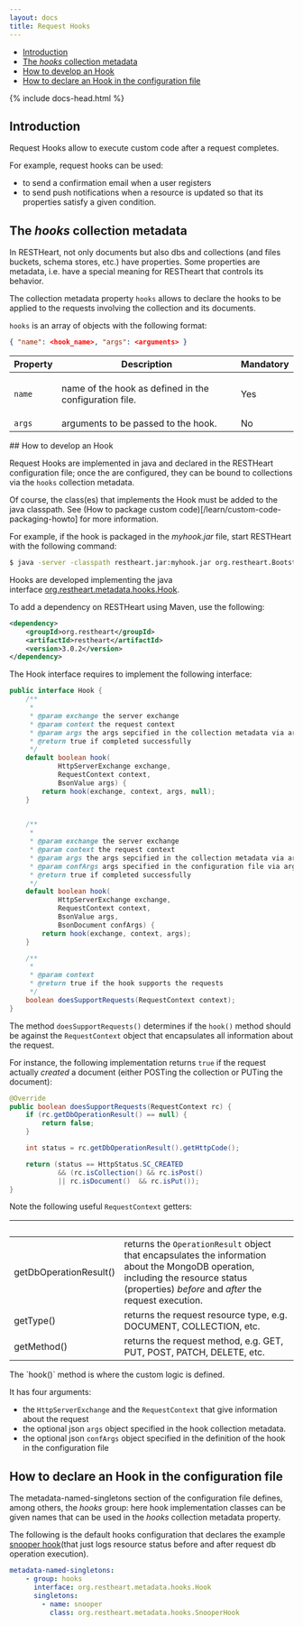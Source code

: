 ```yaml
---
layout: docs
title: Request Hooks
---
```


<div markdown="1" class="d-none d-xl-block col-xl-2 order-last bd-toc">

* [Introduction](#introduction)
* [The <em>hooks</em> collection metadata](#the-hooks-collection-metadata)
* [How to develop an Hook](#how-to-develop-an-hook)
* [How to declare an Hook in the configuration file](#how-to-declare-an-hook-in-the-configuration-file)

</div>
<div markdown="1" class="col-12 col-md-9 col-xl-8 py-md-3 bd-content">

{% include docs-head.html %} 


## Introduction

Request Hooks allow to execute custom code after a request completes.

For example, request hooks can be used:

-   to send a confirmation email when a user registers 
-   to send push notifications when a resource is updated so that its
    properties satisfy a given condition.

## The *hooks* collection metadata

In RESTHeart, not only documents but also dbs and collections 
(and files buckets, schema stores, etc.) have properties. 
Some properties are metadata, i.e. have a special meaning
for RESTheart that controls its behavior.

The collection metadata property `hooks` allows to declare the hooks to
be applied to the requests involving the collection and its documents.

`hooks` is an array of objects with the following format:

``` json
{ "name": <hook_name>, "args": <arguments> }
```
<div class="table-responsive">
<table class="ts">
<thead>
<tr class="header">
<th><div>
Property
</div></th>
<th><div>
Description
</div></th>
<th><div>
Mandatory
</div></th>
</tr>
</thead>
<tbody>
<tr class="odd">
<td><code>name</code></td>
<td><p>name of the hook as defined in the configuration file.</p></td>
<td>Yes</td>
</tr>
<tr class="even">
<td><code>args</code></td>
<td>arguments to be passed to the hook.</td>
<td>No</td>
</tr>
</tbody>
</table>
</div>
## How to develop an Hook

Request Hooks are implemented in java and declared in the RESTHeart
configuration file; once the are configured, they can be bound to 
collections via the `hooks` collection metadata.

Of course, the class(es) that implements the Hook must be added to the java
classpath. See (How to package custom code)[/learn/custom-code-packaging-howto] for more information.

For example, if the hook is packaged in the *myhook.jar* file, start
RESTHeart with the following command:

``` bash
$ java -server -classpath restheart.jar:myhook.jar org.restheart.Bootstrapper restheart.yml
```

Hooks are developed implementing the java
interface [org.restheart.metadata.hooks.Hook](https://github.com/SoftInstigate/restheart/tree/master/src/main/java/org/restheart/metadata/hooks/Hook.java).

To add a dependency on RESTHeart using Maven, use the following:

``` xml
<dependency>
    <groupId>org.restheart</groupId>
    <artifactId>restheart</artifactId>
    <version>3.0.2</version>
</dependency>
```

The Hook interface requires to implement the following interface:


``` java
public interface Hook {
    /**
     *
     * @param exchange the server exchange
     * @param context the request context
     * @param args the args sepcified in the collection metadata via args property
     * @return true if completed successfully
     */
    default boolean hook(
            HttpServerExchange exchange,
            RequestContext context,
            BsonValue args) {
        return hook(exchange, context, args, null);
    }
        

    /**
     *
     * @param exchange the server exchange
     * @param context the request context
     * @param args the args sepcified in the collection metadata via args property
     * @param confArgs args specified in the configuration file via args property
     * @return true if completed successfully
     */
    default boolean hook(
            HttpServerExchange exchange,
            RequestContext context,
            BsonValue args,
            BsonDocument confArgs) {
        return hook(exchange, context, args);
    }

    /**
     *
     * @param context
     * @return true if the hook supports the requests
     */
    boolean doesSupportRequests(RequestContext context);
}
```

The method `doesSupportRequests()` determines if the `hook()` method
should be against the `RequestContext` object that
encapsulates all information about the request.

For instance, the following implementation returns `true` if the request
actually *created* a document (either POSTing the collection or PUTing
the document):

``` java
@Override
public boolean doesSupportRequests(RequestContext rc) {
    if (rc.getDbOperationResult() == null) {
        return false;
    }

    int status = rc.getDbOperationResult().getHttpCode();

    return (status == HttpStatus.SC_CREATED
            && (rc.isCollection() && rc.isPost()
            || rc.isDocument()  && rc.isPut());
}
```

Note the following useful `RequestContext` getters:
<div class="table-responsive">
<table class="ts">
<thead>
<tr class="header">
<th><br />
</th>
<th><br />
</th>
</tr>
</thead>
<tbody>
<tr class="odd">
<td>getDbOperationResult()</td>
<td>returns the <code>OperationResult</code> object that encapsulates the information about the MongoDB operation, including the resource status (properties) <em>before</em> and <em>after</em> the request execution.</td>
</tr>
<tr class="even">
<td>getType()</td>
<td>returns the request resource type, e.g. DOCUMENT, COLLECTION, etc.</td>
</tr>
<tr class="odd">
<td>getMethod()</td>
<td>returns the request method, e.g. GET, PUT, POST, PATCH, DELETE, etc.</td>
</tr>
</tbody>
</table>
</div>
The `hook()` method is where the custom logic is defined.

It has four arguments:

-   the `HttpServerExchange` and the `RequestContext` that give information
    about the request
-   the optional json `args` object specified in the hook collection
    metadata.
-   the optional json `confArgs` object specified in the definition of the hook in the configuration file 

## How to declare an Hook in the configuration file

The metadata-named-singletons section of the configuration file defines,
among others, the *hooks* group: here hook implementation classes can be
given names that can be used in the _hooks_ collection metadata property.

The following is the default hooks configuration that declares the
example [snooper
hook](https://github.com/SoftInstigate/restheart/blob/master/src/main/java/org/restheart/metadata/hooks/SnooperHook.java)(that
just logs resource status before and after request db operation
execution).

``` yml
metadata-named-singletons:
    - group: hooks
      interface: org.restheart.metadata.hooks.Hook
      singletons:
        - name: snooper
          class: org.restheart.metadata.hooks.SnooperHook
```

</div>
